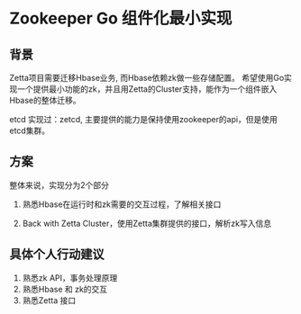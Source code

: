 # Zookeeper Go 组件化最小实现

## 背景
Zetta项目需要迁移Hbase业务, 而Hbase依赖zk做一些存储配置。
希望使用Go实现一个提供最小功能的zk，并且用Zetta的Cluster支持，能作为一个组件嵌入Hbase的整体迁移。

etcd 实现过：zetcd, 主要提供的能力是保持使用zookeeper的api，但是使用etcd集群。

## 方案
整体来说，实现分为2个部分

1. 熟悉Hbase在运行时和zk需要的交互过程，了解相关接口


2. Back with Zetta Cluster，使用Zetta集群提供的接口，解析zk写入信息


## 具体个人行动建议
1. 熟悉zk API，事务处理原理
2. 熟悉Hbase 和 zk的交互
3. 熟悉Zetta 接口





